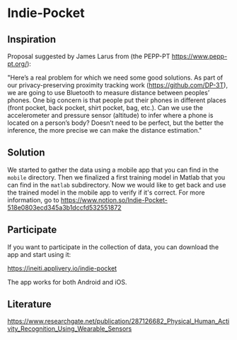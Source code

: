 # Indie-Pocket

## Inspiration
Proposal suggested by James Larus from (the PEPP-PT https://www.pepp-pt.org/): 

"Here’s a real problem for which we need some good solutions. 
    As part of our privacy-preserving proximity tracking work (https://github.com/DP-3T), we 
    are going to use Bluetooth to measure distance between peoples’ phones. 
    One big concern is that people put their phones in different places 
    (front pocket, back pocket, shirt pocket, bag, etc.). 
    Can we use the accelerometer and pressure sensor (altitude) to infer where a phone is located on a person’s body? 
    Doesn’t need to be perfect, but the better the inference, the more precise we can make the distance estimation."

## Solution

We started to gather the data using a mobile app that you can find in the `mobile` directory.
Then we finalized a first training model in Matlab that you can find in the `matlab` subdirectory.
Now we would like to get back and use the trained model in the mobile app to verify if it's correct.
For more information, go to https://www.notion.so/Indie-Pocket-518e0803ecd345a3b1dccfd532551872

## Participate

If you want to participate in the collection of data, you can download the app and start using it:

https://ineiti.applivery.io/indie-pocket

The app works for both Android and iOS.

## Literature
https://www.researchgate.net/publication/287126682_Physical_Human_Activity_Recognition_Using_Wearable_Sensors

